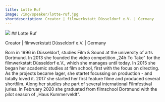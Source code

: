 ```yaml
---
title: Lotte Ruf
image: /img/speaker/lotte-ruf.jpg
shortdescription: Creator | filmwerkstatt Düsseldorf e.V. | Germany
---
```

<img src="/img/speaker/lotte-ruf.jpg">
## Lotte Ruf

Creator | filmwerkstatt Düsseldorf e.V. | Germany

Born in 1996 in Düsseldorf, studies Film & Sound at the university of arts Dortmund. In 2013 she founded the video competition „24h To Take" for the filmwerkstatt Düsseldorf e.V., which she manages until today. In 2015 she began her academic studies at film school, first with the focus on directing. As the projects became lager, she startet focussing on production - and totally loved it. 2017 she started her first feature filme and produced several shortfilm. Along her studies she part of several international Filmfestival juries. In February 2020 she graduated from filmschool Dortmund with the pilot season of „Haus Kummerveldt".